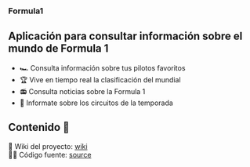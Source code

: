 ### Formula1

## Aplicación para consultar información sobre el mundo de Formula 1

- 🏎️ Consulta información sobre tus pilotos favoritos
- 🏆 Vive en tiempo real la clasificación del mundial
- 📻 Consulta noticias sobre la Formula 1
- 🏁 Informate sobre los circuitos de la temporada   

## Contenido 📕

 📖 Wiki del proyecto: [wiki]
 <br/>
 👨‍💻 Código fuente: [source] 
 
 
 [wiki]: https://github.com/saulmella12/Formula1/wiki
 [source]: https://github.com/saulmella12/Formula1/tree/main/Formula1Tfc
 
 

